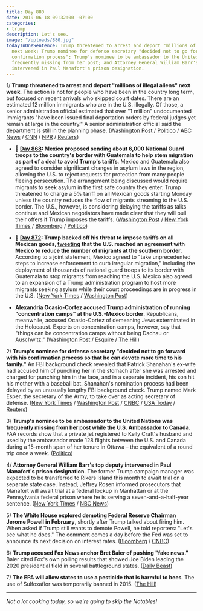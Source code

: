 ```yaml
---
title: Day 880
date: 2019-06-18 09:32:00 -07:00
categories:
- trump
description: Let's see.
image: "/uploads/880.jpg"
todayInOneSentence: Trump threatened to arrest and deport "millions of illegal aliens"
  next week; Trump nominee for defense secretary "decided not to go forward with his
  confirmation process"; Trump's nominee to be ambassador to the United Nations was
  frequently missing from her post; and Attorney General William Barr's top deputy
  intervened in Paul Manafort's prison designation.
---
```


1/ **Trump threatened to arrest and deport "millions of illegal aliens" next week**. The action is not for people who have been in the country long term, but focused on recent arrivals who skipped court dates. There are an estimated 12 million immigrants who are in the U.S. illegally. Of those, a senior administration official estimated that over "1 million" undocumented immigrants "have been issued final deportation orders by federal judges yet remain at large in the country." A senior administration official said the department is still in the planning phase. ([Washington Post](https://www.washingtonpost.com/immigration/trump-vows-mass-immigration-arrests-removals-of-millions-of-illegal-aliens-starting-next-week/2019/06/17/4e366f5e-916d-11e9-aadb-74e6b2b46f6a_story.html) / [Politico](https://www.politico.com/story/2019/06/18/trump-deportation-illegal-aliens-1367012) / [ABC News](https://abcnews.go.com/Politics/ice-begin-removing-millions-illegal-aliens-week-donald/story?id=63777604) / [CNN](https://www.cnn.com/2019/06/18/politics/donald-trump-ice-undocumented-immigrants-deportations/index.html) / [NPR](https://www.npr.org/2019/06/18/733661860/trump-threatens-to-deport-millions-as-he-kicks-off-campaign-for-reelection) / [Reuters](https://www.reuters.com/article/us-usa-immigration-trump-idUSKCN1TJ04D))

* **📌 [Day 868](https://whatthefuckjusthappenedtoday.com/2019/06/06/day-868/#1-mexico-proposed-sending-about-6-00): Mexico proposed sending about 6,000 National Guard troops to the country's border with Guatemala to help stem migration as part of a deal to avoid Trump's tariffs**. Mexico and Guatemala also agreed to consider significant changes in asylum laws in the region, allowing the U.S. to reject requests for protection from many people fleeing persecution. The arrangement being discussed would require migrants to seek asylum in the first safe country they enter. Trump threatened to charge a 5% tariff on all Mexican goods starting Monday unless the country reduces the flow of migrants streaming to the U.S. border. The U.S., however, is considering delaying the tariffs as talks continue and Mexican negotiators have made clear that they will pull their offers if Trump imposes the tariffs. ([Washington Post](https://www.washingtonpost.com/business/economy/trump-reports-headway-in-us-mexico-talks-on-migrants-but-renews-tariff-threat/2019/06/06/bb0801e4-8860-11e9-98c1-e945ae5db8fb_story.html) / [New York Times](https://www.nytimes.com/2019/06/06/us/politics/trump-mexico.html) / [Bloomberg](https://www.bloomberg.com/news/articles/2019-06-06/u-s-weighs-delaying-mexico-tariffs-as-time-for-deal-runs-short) / [Politico](https://www.politico.com/story/2019/06/05/trump-mexico-tariff-fight-1353638))

* **📌 [Day 872](https://whatthefuckjusthappenedtoday.com/2019/06/10/day-872/#3-trump-backed-off-his-threat-to-imp): Trump backed off his threat to impose tariffs on all Mexican goods, [tweeting](https://twitter.com/realDonaldTrump/status/1137155056044826626) that the U.S. reached an agreement with Mexico to reduce the number of migrants at the southern border**. According to a joint statement, Mexico agreed to "take unprecedented steps to increase enforcement to curb irregular migration," including the deployment of thousands of national guard troops to its border with Guatemala to stop migrants from reaching the U.S. Mexico also agreed to an expansion of a Trump administration program to host more migrants seeking asylum while their court proceedings are in progress in the U.S. ([New York Times](https://www.nytimes.com/2019/06/07/us/politics/trump-tariffs-mexico.html) / [Washington Post](https://www.washingtonpost.com/world/the_americas/mexican-officials-hail-tariff-averting-pact-with-us-even-as-worries-emerge/2019/06/08/fcee754a-8886-11e9-9d73-e2ba6bbf1b9b_story.html))

* **Alexandria Ocasio-Cortez accused Trump administration of running "concentration camps" at the U.S.-Mexico border**. Republicans, meanwhile, accused Ocasio-Cortez of demeaning Jews exterminated in the Holocaust. Experts on concentration camps, however, say that "things can be concentration camps without being Dachau or Auschwitz." ([Washington Post](https://www.washingtonpost.com/powerpost/ocasio-cortez-presses-case-that-us-is-running-concentration-camps-at-border-amid-republican-outcry/2019/06/18/09ee7eb6-91d8-11e9-aadb-74e6b2b46f6a_story.html) / [Esquire](https://www.esquire.com/news-politics/a27813648/concentration-camps-southern-border-migrant-detention-facilities-trump/) / [The Hill](https://thehill.com/homenews/administration/449030-ocasio-cortez-compares-southern-border-detention-centers-to))

2/ **Trump's nominee for defense secretary "decided not to go forward with his confirmation process so that he can devote more time to his family."** An FBI background check revealed that Patrick Shanahan's ex-wife had accused him of punching her in the stomach after she was arrested and charged for punching him in the face, and in a separate incident, his son hit his mother with a baseball bat. Shanahan's nomination process had been delayed by an unusually lengthy FBI background check. Trump named Mark Esper, the secretary of the Army, to take over as acting secretary of defense. ([New York Times](https://www.nytimes.com/2019/06/18/us/politics/patrick-shanahan-defense-secretary.html) / [Washington Post](https://www.washingtonpost.com/investigations/trumps-defense-nominee-addresses-violent-incident-between-ex-wife-son-amid-fbi-vetting-process/2019/06/18/e46009de-190b-11e9-a804-c35766b9f234_story.html) / [CNBC](https://www.cnbc.com/2019/06/18/trump-drops-patrick-shanahan-for-defense-secretary-post.html) / [USA Today](https://www.usatoday.com/story/news/politics/2019/06/18/defense-secretary-fbi-patrick-shanahan-wife-domestic-violence-altercation/1470811001/) / [Reuters](https://www.reuters.com/article/us-usa-trump-shanahan-idUSKCN1TJ2DK))

3/ **Trump's nominee to be ambassador to the United Nations was frequently missing from her post while the U.S. Ambassador to Canada**. FAA records show that a private jet registered to Kelly Craft's husband and used by the ambassador made 128 flights between the U.S. and Canada during a 15-month span of her tenure in Ottawa – the equivalent of a round trip once a week. ([Politico](https://www.politico.com/story/2019/06/17/kelly-craft-trump-ambassador-canada-1366735))

4/ **Attorney General William Barr's top deputy intervened in Paul Manafort's prison designation**. The former Trump campaign manager was expected to be transferred to Rikers Island this month to await trial on a separate state case. Instead, Jeffrey Rosen informed prosecutors that Manafort will await trial at a federal lockup in Manhattan or at the Pennsylvania federal prison where he is serving a seven-and-a-half-year sentence. ([New York Times](https://www.nytimes.com/2019/06/17/nyregion/manafort-rikers.html) / [NBC News](https://www.nbcnews.com/politics/donald-trump/paul-manafort-expressed-concern-about-going-new-york-prison-then-n1018731))

5/ **The White House explored demoting Federal Reserve Chairman Jerome Powell in February**, shortly after Trump talked about firing him. When asked if Trump still wants to demote Powell, he told reporters: "Let's see what he does." The comment comes a day before the Fed was set to announce its next decision on interest rates. ([Bloomberg](https://www.bloomberg.com/news/articles/2019-06-18/white-house-explored-legality-of-demoting-fed-chairman-powell) / [CNBC](https://www.cnbc.com/2019/06/18/trump-on-demoting-fed-chair-jerome-powell-lets-see-what-he-does.html))

6/ **Trump accused Fox News anchor Bret Baier of pushing "fake news."** Baier cited Fox's own polling results that showed Joe Biden leading the 2020 presidential field in several battleground states. ([Daily Beast](https://www.thedailybeast.com/president-trump-calls-fox-news-fake-news-for-citing-unfavorable-poll-numbers))

7/ **The EPA will allow states to use a pesticide that is harmful to bees**. The use of Sulfoxaflor was temporarily banned in 2015. ([The Hill](https://thehill.com/policy/energy-environment/448970-epa-will-allow-use-of-pesticide-harmful-to-bees))

---

*Not a lot cooking today, so we're going to skip the Notables!*